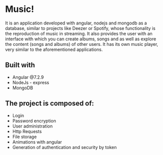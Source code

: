 # Music!

It is an application developed with angular, nodejs and mongodb as a database, similar to projects like Deezer or Spotify, whose functionality is the reproduction of music in streaming. It also provides the user with an interface with which you can create albums, songs and as well as explore the content (songs and albums) of other users. It has its own music player, very similar to the aforementioned applications.

## Built with

* Angular @7.2.9
* NodeJs - express
* MongoDB 

## The project is composed of:

* Login
* Password encryption
* User administration
* Http Requests
* File storage
* Animations with angular
* Generation of authentication and security by token

